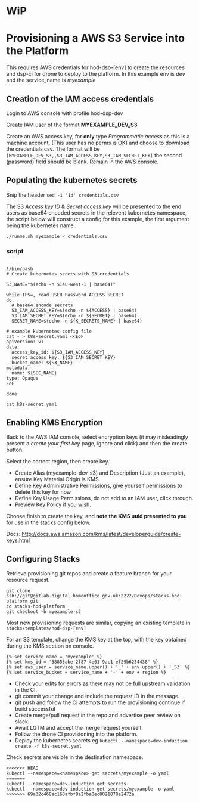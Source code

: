 # WiP
# Provisioning a AWS S3 Service into the Platform

This requires AWS credentials for hod-dsp-[env] to create the resources and dsp-ci for drone to deploy to the platform. In this example env is _dev_ and the service_name is _myexample_

## Creation of the IAM access credentials

Login to AWS console with profile hod-dsp-dev

Create IAM user of the format **MYEXAMPLE_DEV_S3** 

Create an AWS access key, for **only** type _Programmatic access_ as this is a machine account. (This user has no perms is OK) and choose to download the credentials csv. The format will be ``` [MYEXAMPLE_DEV_S3,,S3_IAM_ACCESS_KEY,S3_IAM_SECRET_KEY]``` the second (password) field should be blank. Remain in the AWS console.

## Populating the kubernetes secrets

Snip the header ```sed -i '1d' credentials.csv```

The S3 _Access key ID_ & _Secret access key_ will be presented to the end users as base64 encoded secrets in the relevent kubernetes namespace, the script below will construct a config for this example, the first argument being the kubernetes name.

```
./runme.sh myexample < credentials.csv
```

### script
```

!/bin/bash
# Create kubernetes secets with S3 credentials

S3_NAME="$(echo -n $1eu-west-1 | base64)"

while IFS=, read USER Password ACCESS SECRET
do
  # base64 encode secrets
  S3_IAM_ACCESS_KEY=$(echo -n ${ACCESS} | base64)
  S3_IAM_SECRET_KEY=$(echo -n ${SECRET} | base64)
  SECRET_NAME=$(echo -n ${K_SECRETS_NAME} | base64)

# example kubernetes config file
cat - > k8s-secret.yaml <<EoF 
apiVersion: v1
data:
  access_key_id: ${S3_IAM_ACCESS_KEY}
  secret_access_key: ${S3_IAM_SECRET_KEY}
  bucket_name: ${S3_NAME}
metadata:
  name: ${SEC_NAME}
type: Opaque
EoF

done

cat k8s-secret.yaml

```



## Enabling KMS Encryption


Back to the AWS IAM console, select encryption keys (it may misleadingly present a _create your first key_ page, ignore and click) and then the create button.

Select the correct region, then create key..

* Create Alias (myexample-dev-s3) and Description  (Just an example), ensure Key Material Origin is KMS 
* Define Key Administrative Permissions, give yourself permissions to delete this key for now.
* Define Key Usage Permissions, do not add to an  IAM user, click through.
* Preview Key Policy if you wish.

Choose finish to create the key, and **note the KMS uuid presented to you** for use in the stacks config below. 

Docs: http://docs.aws.amazon.com/kms/latest/developerguide/create-keys.html


## Configuring Stacks

Retrieve provisioning git repos and create a feature branch for your resource request.


```
git clone ssh://git@gitlab.digital.homeoffice.gov.uk:2222/Devops/stacks-hod-platform.git
cd stacks-hod-platform
git checkout -b myexample-s3

```

Most new provisioning requests are similar, copying an existing template in ```stacks/templates/hod-dsp-[env]``` 

For an S3 template, change the KMS key at the top, with the key obtained during the KMS section on console.


```
{% set service_name = 'myexample' %}
{% set kms_id = '58855abe-2f87-4e61-9ac1-ef29b6254438' %}
{% set aws_user = service_name.upper() + '_' + env.upper() + '_S3' %}
{% set service_bucket = service_name + '-' + env + region %}

```

* Check your edits for errors as there may not be full upstream validation in the CI.
* git commit your change and include the request ID in the message.
* git push and follow the CI attempts to run the provisioning continue if build successful 
* Create merge/pull request in the repo and advertise peer review on slack.
* Await LGTM and accept the merge request yourself.
* Follow the drone CI provisioning into the platform.
* Deploy the kubernetes secrets  eg ```kubectl --namespace=dev-induction create -f k8s-secret.yaml```

Check secrets are visible in the destination namespace.

```
<<<<<<< HEAD
kubectl --namespace=<namespace> get secrets/myexample -o yaml
=======
kubectl --namespace=dev-induction get secrets
kubectl --namespace=dev-induction get secrets/myexample -o yaml
>>>>>>> 69a32c468ac168afbf8a2fba0ec0021878e2472a
```


















